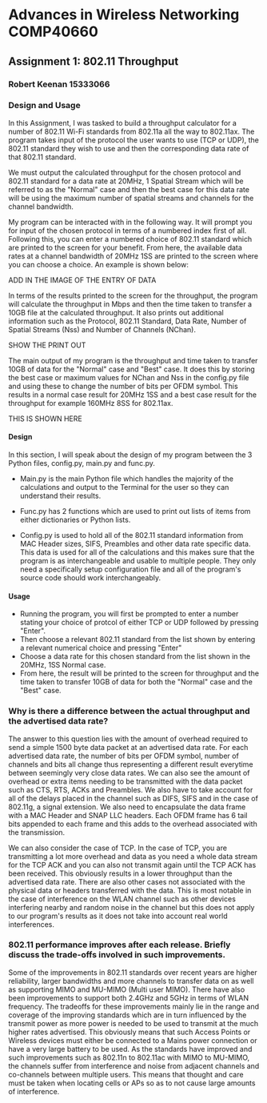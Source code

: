 # Advances in Wireless Networking COMP40660
## Assignment 1: 802.11 Throughput
### Robert Keenan 15333066

### Design and Usage
In this Assignment, I was tasked to build a throughput calculator for a number of 802.11 Wi-Fi standards from 802.11a all the way to 802.11ax. 
The program takes input of the protocol the user wants to use (TCP or UDP), the 802.11 standard they wish to use
and then the corresponding data rate of that 802.11 standard. 

We must output the calculated throughput for the chosen protocol and 802.11 standard for a data rate at 20MHz, 1 Spatial Stream 
which will be referred to as the "Normal" case and then the best case for this data rate will be using the maximum number of spatial streams and channels for the channel bandwidth.

My program can be interacted with in the following way. It will prompt you for input of the chosen protocol in terms of a numbered index first of all.
Following this, you can enter a numbered choice of 802.11 standard which are printed to the screen for your benefit. 
From here, the available data rates at a channel bandwidth of 20MHz 1SS are printed to the screen where you can choose a choice.
An example is shown below:

ADD IN THE IMAGE OF THE ENTRY OF DATA

In terms of the results printed to the screen for the throughput, the program will calculate the throughput in Mbps and then the time 
taken to transfer a 10GB file at the calculated throughput. It also prints out additional information such as the Protocol, 802.11 Standard, 
Data Rate, Number of Spatial Streams (Nss) and Number of Channels (NChan).

SHOW THE PRINT OUT

The main output of my program is the throughput and time taken to transfer 10GB of data for the "Normal" case and "Best" case. It does this by storing the best
case or maximum values for NChan and Nss in the config.py file and using these to change the number of bits per OFDM symbol.
This results in a normal case result for 20MHz 1SS and a best case result for the throughput for example 160MHz 8SS for 802.11ax. 

THIS IS SHOWN HERE

#### Design 
In this section, I will speak about the design of my program between the 3 Python files, config.py, main.py and func.py.

- Main.py is the main Python file which handles the majority of the calculations and output to the Terminal for the user so they can understand their results.

- Func.py has 2 functions which are used to print out lists of items from either dictionaries or Python lists.

- Config.py is used to hold all of the 802.11 standard information from MAC Header sizes, SIFS, Preambles and other data rate
specific data. This data is used for all of the calculations and this makes sure that the program is as interchangeable and usable to multiple people. They only need
a specifically setup configuration file and all of the program's source code should work interchangeably. 

#### Usage
- Running the program, you will first be prompted to enter a number stating your choice of protcol of either TCP or UDP 
followed by pressing "Enter". 
- Then choose a relevant 802.11 standard from the list shown by entering a relevant numerical choice and pressing "Enter"
- Choose a data rate for this chosen standard from the list shown in the 20MHz, 1SS Normal case. 
- From here, the result will be printed to the screen for throughput and the time taken to transfer 10GB of data for both
the "Normal" case and the "Best" case. 

### Why is there a difference between the actual throughput and the advertised data rate?
The answer to this question lies with the amount of overhead required to send a simple 1500 byte data packet at an advertised data rate.
For each advertised data rate, the number of bits per OFDM symbol, number of channels and bits all change thus representing a different result everytime between seemingly very close data rates.
We can also see the amount of overhead or extra items needing to be transmitted with the data packet such as CTS, RTS, ACKs and Preambles. We also have to take account for all of the delays 
placed in the channel such as DIFS, SIFS and in the case of 802.11g, a signal extension. We also need to encapsulate the data frame with a MAC Header and SNAP LLC headers. Each OFDM frame has 6 tail bits 
appended to each frame and this adds to the overhead associated with the transmission. 

We can also consider the case of TCP. In the case of TCP, you are transmitting a lot more overhead and data as you need a whole data stream for the TCP ACK and you can also not transmit again until the
TCP ACK has been received. This obviously results in a lower throughput than the advertised data rate. 
There are also other cases not associated with the physical data or headers transferred with the data. This is most notable in the case of interference on the WLAN channel such as other 
devices interfering nearby and random noise in the channel but this does not apply to our program's results as it does not take into account real world interferences. 

### 802.11 performance improves after each release. Briefly discuss the trade-offs involved in such improvements. 
Some of the improvements in 802.11 standards over recent years are higher reliability, larger bandwidths and more channels to transfer data on as well as supporting MIMO and MU-MIMO (Multi user MIMO).
There have also been improvements to support both 2.4GHz and 5GHz in terms of WLAN frequency. The tradeoffs for these improvements mainly lie in the range and coverage of the improving standards 
which are in turn influenced by the transmit power as more power is needed to be used to transmit at the much higher rates advertised. This obviously means that such Access Points or Wireless devices 
must either be connected to a Mains power connection or have a very large battery to be used. As the standards have improved and such improvements such as 802.11n to 802.11ac with MIMO to MU-MIMO,
the channels suffer from interference and noise from adjacent channels and co-channels between multiple users. 
This means that thought and care must be taken when locating cells or APs so as to not cause large amounts of interference. 
